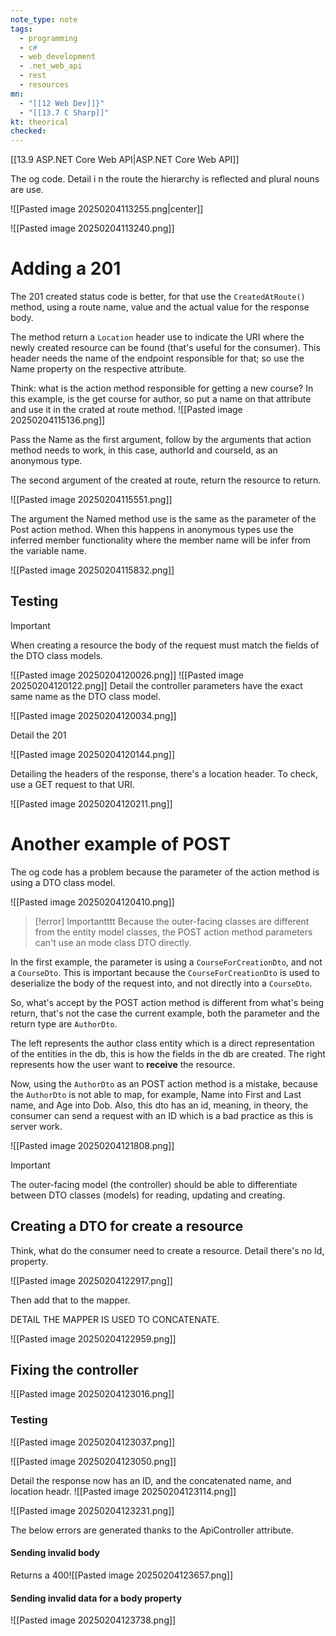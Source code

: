 ```yaml
---
note_type: note
tags:
  - programming
  - c#
  - web_development
  - .net_web_api
  - rest
  - resources
mn:
  - "[[12 Web Dev]]}"
  - "[[13.7 C Sharp]]"
kt: theorical
checked:
---
```

[[13.9 ASP.NET Core Web API|ASP.NET Core Web API]]

The og code. Detail i n the route the hierarchy is reflected and plural nouns are use. 

![[Pasted image 20250204113255.png|center]]

![[Pasted image 20250204113240.png]]

# Adding a 201 
The 201 created status code is better, for that use the `CreatedAtRoute()` method, using a route name, value and the actual value for the response body. 

The method return a `Location` header use to indicate the URI where the newly created resource can be found (that's useful for the consumer). This header needs the name of the endpoint responsible for that; so use the Name property on the respective attribute.

Think: what is the action method responsible for getting a new course? In this example, is the get course for author, so put a name on that attribute and use it in the crated at route method.
![[Pasted image 20250204115136.png]]

Pass the Name as the first argument, follow by the arguments that action method needs to work, in this case, authorId and courseId, as an anonymous type.

The second argument of the created at route, return the resource to return. 

![[Pasted image 20250204115551.png]]

The argument the Named method use is the same as the parameter of the Post action method. When this happens in anonymous types use the inferred member functionality where the member name will be infer from the variable name.

![[Pasted image 20250204115832.png]]

## Testing
>[!important]
>When creating a resource the body of the request must match the fields of the DTO class models. 

![[Pasted image 20250204120026.png]]
![[Pasted image 20250204120122.png]]
Detail the controller parameters have the exact same name as the DTO class model. 

![[Pasted image 20250204120034.png]]

Detail the 201

![[Pasted image 20250204120144.png]]

Detailing the headers of the response, there's a location header. To check, use a GET request to that URI. 

![[Pasted image 20250204120211.png]]

# Another example of POST
The og code has a problem because the parameter of the action method is using a DTO class model.

![[Pasted image 20250204120410.png]]

>[!error] Importantttt
>Because the outer-facing classes are different from the entity model classes, the POST action method parameters can't use an mode class DTO directly.

In the first example, the parameter is using a `CourseForCreationDto`, and not a `CourseDto`. This is important because the `CourseForCreationDto` is used to deserialize the body of the request into, and not directly into a `CourseDto`.

So, what's accept by the POST action method is different from what's being return, that's not the case the current example, both the parameter and the return type are `AuthorDto`.

The left represents the author class entity which is a direct representation of the entities in the db, this is how the fields in the db are created. The right represents how the user want to **receive** the resource.

Now, using the `AuthorDto` as an POST action method is a mistake, because the `AuthorDto` is not able to map, for example, Name into First and Last name, and Age into Dob. Also, this dto has an id, meaning, in theory, the consumer can send a request with an ID which is a bad practice as this is server work. 

![[Pasted image 20250204121808.png]]

>[!important]
>The outer-facing model (the controller) should be able to differentiate between DTO classes (models) for reading, updating and creating. 

## Creating a DTO for create a resource
Think, what do the consumer need to create a resource. Detail there's no Id, property.

![[Pasted image 20250204122917.png]]

Then add that to the mapper.

DETAIL THE MAPPER IS USED TO CONCATENATE. 

![[Pasted image 20250204122959.png]]

## Fixing the controller
![[Pasted image 20250204123016.png]]

### Testing
![[Pasted image 20250204123037.png]]

![[Pasted image 20250204123050.png]]

Detail the response now has an ID, and the concatenated name, and location headr. 
![[Pasted image 20250204123114.png]]

![[Pasted image 20250204123231.png]]

The below errors are generated thanks to the ApiController attribute. 

#### Sending invalid body
Returns a 400![[Pasted image 20250204123657.png]]

#### Sending invalid data for a body property
![[Pasted image 20250204123738.png]]

